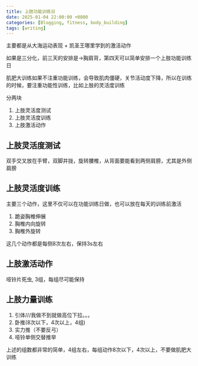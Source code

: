 ```yaml
---
title: 上肢功能训练日
date: 2025-01-04 22:00:00 +0800
categories: [Blogging, fitness, body_building]
tags: [writing]
---
```


主要都是从大海运动表现 + 凯圣王哪里学到的激活动作

如果是三分化，前三天的安排是->胸肩背，第四天可以简单安排一个上肢功能训练日

肌肥大训练如果不注重功能训练，会导致肌肉僵硬，关节活动度下降，所以在训练的时候，要注重功能性训练，比如上肢的灵活度训练

分两块

1. 上肢灵活度测试
2. 上肢灵活度训练
3. 上肢激活动作

## 上肢灵活度测试

双手交叉放在手臂，双脚并拢，旋转腰椎，从背面要能看到两侧肩膀，尤其是外侧肩膀

## 上肢灵活度训练

主要三个动作，这里不仅可以在功能训练日做，也可以放在每天的训练前激活

1. 跪姿胸椎伸展
2. 胸椎内向旋转
3. 胸椎外旋转

这几个动作都是每侧8次左右，保持3s左右

## 上肢激活动作

哑铃片死虫, 3组，每组尽可能保持 

## 上肢力量训练

1. 引体///我做不到就做高位下拉。。。
2. 卧推(8次以下，4次以上，4组)
3. 实力推（不要反弓）
4. 哑铃单侧交替推举

上述的组数都非常的简单，4组左右，每组动作8次以下，4次以上，不要做肌肥大训练
